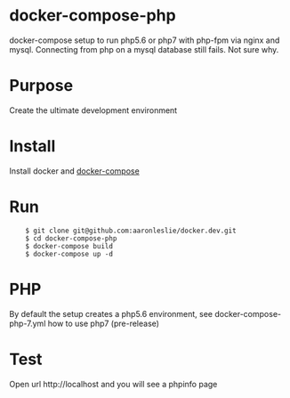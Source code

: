 # docker-compose-php

docker-compose setup to run php5.6 or php7 with php-fpm via nginx and mysql. Connecting from php on a mysql database still fails. Not sure why.

# Purpose

Create the ultimate development environment 

# Install

Install docker and [docker-compose](https://docs.docker.com/compose/install/)

# Run

		$ git clone git@github.com:aaronleslie/docker.dev.git
		$ cd docker-compose-php
		$ docker-compose build
		$ docker-compose up -d

# PHP

By default the setup creates a php5.6 environment, see docker-compose-php-7.yml how to use php7 (pre-release)

# Test

Open url http://localhost and you will see a phpinfo page
